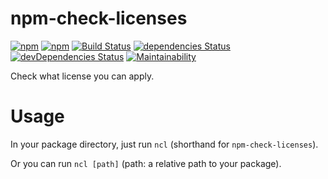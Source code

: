 # npm-check-licenses
[![npm](https://img.shields.io/npm/v/npm-check-licenses.svg?style=flat-square)](https://www.npmjs.com/package/npm-check-licenses) 
[![npm](https://img.shields.io/npm/dt/npm-check-licenses.svg?style=flat-square)](http://www.npmtrends.com/npm-check-licenses)
 [![Build Status](https://img.shields.io/travis/shamofu/npm-check-licenses/master.svg?style=flat-square)](https://travis-ci.org/shamofu/npm-check-licenses) [![dependencies Status](https://img.shields.io/david/shamofu/npm-check-licenses.svg?style=flat-square)](https://david-dm.org/shamofu/npm-check-licenses) [![devDependencies Status](https://img.shields.io/david/dev/shamofu/npm-check-licenses.svg?style=flat-square)](https://david-dm.org/shamofu/npm-check-licenses?type=dev) [![Maintainability](https://img.shields.io/codeclimate/maintainability/shamofu/npm-check-licenses.svg?style=flat-square)](https://codeclimate.com/github/shamofu/npm-check-licenses/progress/maintainability) 

Check what license you can apply.

# Usage
In your package directory, just run `ncl` (shorthand for `npm-check-licenses`).

Or you can run `ncl [path]` (path: a relative path to your package).
